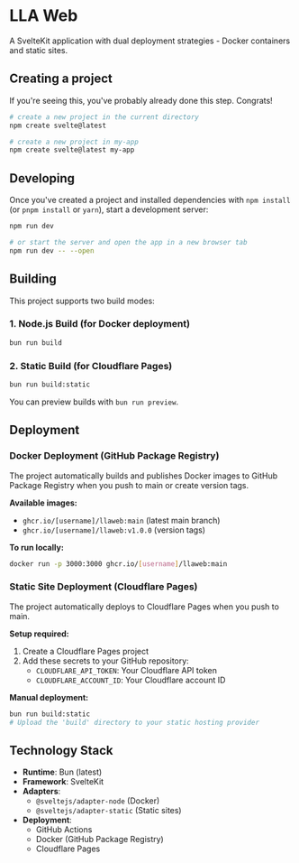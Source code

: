 # LLA Web

A SvelteKit application with dual deployment strategies - Docker containers and static sites.

## Creating a project

If you're seeing this, you've probably already done this step. Congrats!

```bash
# create a new project in the current directory
npm create svelte@latest

# create a new project in my-app
npm create svelte@latest my-app
```

## Developing

Once you've created a project and installed dependencies with `npm install` (or `pnpm install` or `yarn`), start a development server:

```bash
npm run dev

# or start the server and open the app in a new browser tab
npm run dev -- --open
```

## Building

This project supports two build modes:

### 1. Node.js Build (for Docker deployment)

```bash
bun run build
```

### 2. Static Build (for Cloudflare Pages)

```bash
bun run build:static
```

You can preview builds with `bun run preview`.

## Deployment

### Docker Deployment (GitHub Package Registry)

The project automatically builds and publishes Docker images to GitHub Package Registry when you push to main or create version tags.

**Available images:**

- `ghcr.io/[username]/llaweb:main` (latest main branch)
- `ghcr.io/[username]/llaweb:v1.0.0` (version tags)

**To run locally:**

```bash
docker run -p 3000:3000 ghcr.io/[username]/llaweb:main
```

### Static Site Deployment (Cloudflare Pages)

The project automatically deploys to Cloudflare Pages when you push to main.

**Setup required:**

1. Create a Cloudflare Pages project
2. Add these secrets to your GitHub repository:
   - `CLOUDFLARE_API_TOKEN`: Your Cloudflare API token
   - `CLOUDFLARE_ACCOUNT_ID`: Your Cloudflare account ID

**Manual deployment:**

```bash
bun run build:static
# Upload the 'build' directory to your static hosting provider
```

## Technology Stack

- **Runtime**: Bun (latest)
- **Framework**: SvelteKit
- **Adapters**:
  - `@sveltejs/adapter-node` (Docker)
  - `@sveltejs/adapter-static` (Static sites)
- **Deployment**:
  - GitHub Actions
  - Docker (GitHub Package Registry)
  - Cloudflare Pages
